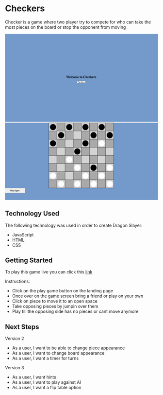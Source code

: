 # Checkers

Checker is a game where two player try to compete for who can take the most pieces on the board or stop the opponent from moving

![Screenshots](./assets/Screenshot1.png)
![Screenshots](./assets/Screenshot2.png)

## Technology Used

The following technology was used in order to create Dragon Slayer:

- JavaScript
- HTML
- CSS

## Getting Started

To play this game live you can click this [link]()

Instructions:

- Click on the play game button on the landing page
- Once over on the game screen bring a friend or play on your own
- Click on piece to move it to an open space
- Take opposing pieces by jumpin over them
- Play till the opposing side has no pieces or cant move anymore

## Next Steps

Version 2
- As a user, I want to be able to change piece appearance
- As a user, I want to change board appearance
- As a user, I want a timer for turns

Version 3
- As a user, I want hints
- As a user, I want to play against AI
- As a user, I want a flip table option
